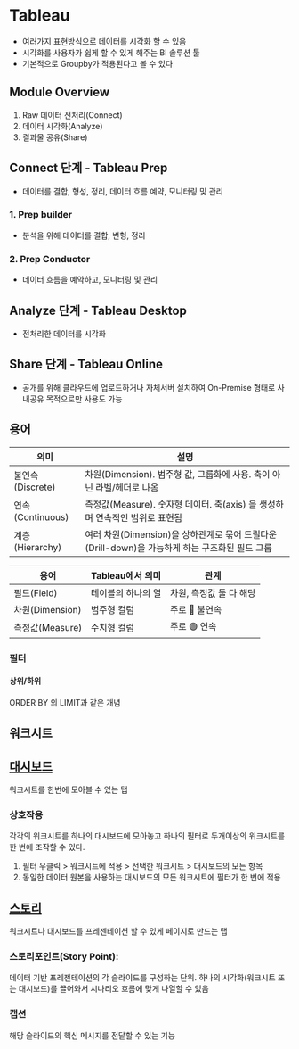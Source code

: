 # Tableau
- 여러가지 표현방식으로 데이터를 시각화 할 수 있음
- 시각화를 사용자가 쉽게 할 수 있게 해주는 BI 솔루션 툴
- 기본적으로 Groupby가 적용된다고 볼 수 있다

## Module Overview
1. Raw 데이터 전처리(Connect)
2. 데이터 시각화(Analyze)
3. 결과물 공유(Share)

## Connect 단계 - Tableau Prep
- 데이터를 결합, 형성, 정리, 데이터 흐름 예약, 모니터링 및 관리
### 1. Prep builder
- 분석을 위해 데이터를 결합, 변형, 정리

### 2. Prep Conductor
- 데이터 흐름을 예약하고, 모니터링 및 관리

## Analyze 단계 - Tableau Desktop
- 전처리한 데이터를 시각화

## Share 단계 - Tableau Online
- 공개를 위해 클라우드에 업로드하거나 자체서버 설치하여 On-Premise 형태로 사내공유 목적으로만 사용도 가능

## 용어
|의미|설명|
|---|---|
|불연속(Discrete)|차원(Dimension). 범주형 값, 그룹화에 사용. 축이 아닌 라벨/헤더로 나옴|
|연속(Continuous)|측정값(Measure). 숫자형 데이터. 축(axis) 을 생성하며 연속적인 범위로 표현됨|
|계층(Hierarchy)|여러 차원(Dimension)을 상하관계로 묶어 드릴다운(Drill-down)을 가능하게 하는 구조화된 필드 그룹|

|용어|Tableau에서 의미|관계|
|---|---|---|
|필드(Field)|테이블의 하나의 열|차원, 측정값 둘 다 해당|
|차원(Dimension)|범주형 컬럼|주로 🔵 불연속|
|측정값(Measure)|수치형 컬럼|주로 🟢 연속|

### 필터
#### 상위/하위
ORDER BY 의 LIMIT과 같은 개념

## 워크시트
## [대시보드](https://help.tableau.com/current/guides/get-started-tutorial/ko-kr/get-started-tutorial-build.htm)
워크시트를 한번에 모아볼 수 있는 탭
### 상호작용
각각의 워크시트를 하나의 대시보드에 모아놓고 하나의 필터로 두개이상의 워크시트를 한 번에 조작할 수 있다.
1. 필터 우클릭 > 워크시트에 적용 > 선택한 워크시트 > 대시보드의 모든 항목
2. 동일한 데이터 원본을 사용하는 대시보드의 모든 워크시트에 필터가 한 번에 적용
## [스토리](https://help.tableau.com/current/guides/get-started-tutorial/ko-kr/get-started-tutorial-story.htm)
워크시트나 대시보드를 프레젠테이션 할 수 있게 페이지로 만드는 탭
### 스토리포인트(Story Point):
데이터 기반 프레젠테이션의 각 슬라이드를 구성하는 단위. 하나의 시각화(워크시트 또는 대시보드)를 끌어와서 시나리오 흐름에 맞게 나열할 수 있음
### 캡션
해당 슬라이드의 핵심 메시지를 전달할 수 있는 기능
